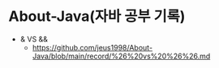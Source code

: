 # About-Java(자바 공부 기록)

- & VS && 
  - https://github.com/jeus1998/About-Java/blob/main/record/%26%20vs%20%26%26.md

